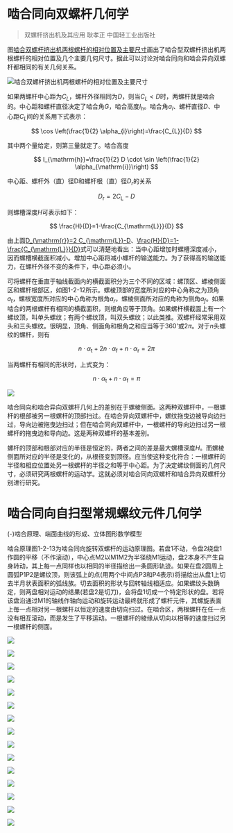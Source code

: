 # 啮合同向双螺杆几何学

> 双螺杆挤出机及其应用 耿孝正 中国轻工业出版社


图[啮合双螺杆挤出机两根螺杄的相对位置及主要尺寸](https://www.wolai.com/qzBVBbPj9XV7YAkbL12gC8)画出了啮合型双螺杄挤出机两根螺杄的相对位置及几个主要几何尺寸。据此可以讨论对啮合同向和啮合异向双螺杆都相同的有关几何关系。

![](D:\Obsidian\Z-附件\啮合同向双螺杆几何学/image.png "啮合双螺杆挤出机两根螺杄的相对位置及主要尺寸")

如果两螺杆中心距为$C_L$，螺杆外径相同为$D$，则当$C_L<D$时，两螺杆就是啮合的。中心距和螺杆直径决定了啮合角$G$，啮合高度$I_h$。啮合角$a_i$、螺杆直径$D$、中心距$C_L$间的关系用下式表示：

$$
\cos \left(\frac{1}{2} \alpha_{i}\right)=\frac{C_{L}}{D}
$$


其中两个量给定，则第三量就定了。啮合高度

$$
I_{\mathrm{h}}=\frac{1}{2} D \cdot \sin \left(\frac{1}{2} \alpha_{\mathrm{i}}\right)
$$


中心距、螺杆外（直）径D和螺杆根（直）径$D_r$的关系

$$
D_{\mathrm{r}}=2 C_{\mathrm{L}}-D
$$


则螺槽深度$H$可表示如下：

$$
\frac{H}{D}=1-\frac{C_{\mathrm{L}}}{D}
$$


由上面[D_{\mathrm{r}}=2 C_{\mathrm{L}}-D](https://www.wolai.com/6Cv4cUWPgwaqnaR7z29XZT)、[\frac{H}{D}=1-\frac{C_{\mathrm{L}}}{D}](https://www.wolai.com/oX7DSyLxTZ3XKEeGtGZxKT)式可以清楚地看出：当中心距增加时螺槽深度减小，因而螺槽横截面积减小。增加中心距将减小螺杆的输送能力。为了获得高的输送能力，在螺杄外径不变的条件下，中心距必须小。

可将螺杆在垂直于轴线截面内的横截面积分为三个不同的区域：螺顶区、螺棱侧面区和螺杆根部区，如图[](https://www.wolai.com/2FfXi326afnVHvjTu6KfsD)1-2-12所示。螺棱顶部的宽度所对应的中心角称之为顶角$a_t$，螺根宽度所对应的中心角称为根角$a_r$，螺棱侧面所对应的角称为侧角$a_f$。如果啮合的两根螺杆有相同的横截面积，则根角应等于顶角。如果螺杆横截面上有一个螺纹顶，叫单头螺纹；有两个螺纹顶，叫双头螺纹；以此类推。双螺杆经常采用双头和三头螺纹。很明显，顶角、侧面角和根角之和应当等于360'或$2\pi$。对于$n$头螺纹的螺杆，则有

$$
n \cdot \alpha_{\mathrm{t}}+2 n \cdot \alpha_{\mathrm{f}}+n \cdot \alpha_{\mathrm{r}}=2 \pi
$$


当两螺杆有相同的形状时，上式变为：

$$
n \cdot \alpha_{\mathrm{t}}+n \cdot \alpha_{\mathrm{f}}=\pi
$$


![](D:\Obsidian\Z-附件\啮合同向双螺杆几何学/image_1.png)

啮合同向和啮合异向双螺杆几何上的差别在于螺棱侧面。这两种双螺杆中，一根螺杆的根部被另一根螺杆的顶部扫过。在啮合异向双螺杆中，螺纹拖曳边被导向边扫过，导向边被拖曳边扫过；但在啮合同向双螺杆中，一根螺杆的导向边扫过另一根螺杆的拖曳边和导向边。这是两种双螺杆的基本差别。

螺杆的顶部和根部对应的半径是恒定的，两者之间的差是最大螺槽深度$H$。而螺棱侧面所对应的半径是变化的，从根径变到顶径。应当使这种变化符合：一根螺杆的半径和相应位置处另一根螺杆的半径之和等于中心距。为了决定螺纹侧面的几何尺寸，必须研究两根螺杆的运动学。这就必须对啮合同向双螺杆和啮合异向双螺杆分别进行研究。





# 啮合同向自扫型常规螺纹元件几何学

(-)啮合原理、端面曲线的形成、立体图形数学模型

啮合原理图1-2-13为啮合同向旋转双螺杆的运动原理图。若盘1不动，令盘2绕盘1作圆的平移（不作滚动），中心点M2以M1M2为半径绕M1运动，盘2本身不产生自身转动，其上每一点同样也以相同的半径描绘出一条圆形轨迹。如果在盘2圆周上圆弧P1P2是螺纹顶，则该弧上的点(用两个中间点P3和P4表示)将描绘出从盘1上切去半月状表面积的弧线族。切去面积的形状与回转轴线相适应。如果螺纹头数确定，则两盘相对运动的结果(若盘2是切刀)，会将盘1切成一个特定形状的盘。若将该盘沿通过M1的轴线作轴向运动和旋转运动最终就形成了螺杆元件，其螺旋表面上毎一点相对另一根螺杆以恒定的速度由切向扫过。在啮合区，两根螺杆在任一点没有相互滚动，而是发生了平移运动。一根螺杆的棱缘从切向以相等的速度扫过另一根螺杆的侧面。

![](D:\Obsidian\Z-附件\啮合同向双螺杆几何学/image_2.png)

![](D:\Obsidian\Z-附件\啮合同向双螺杆几何学/image_3.png)

![](D:\Obsidian\Z-附件\啮合同向双螺杆几何学/image_4.png)

![](D:\Obsidian\Z-附件\啮合同向双螺杆几何学/image_5.png)

![](D:\Obsidian\Z-附件\啮合同向双螺杆几何学/image_6.png)



![](D:\Obsidian\Z-附件\啮合同向双螺杆几何学/image_7.png)





![](D:\Obsidian\Z-附件\啮合同向双螺杆几何学/image_8.png)





![](D:\Obsidian\Z-附件\啮合同向双螺杆几何学/image_9.png)



![](D:\Obsidian\Z-附件\啮合同向双螺杆几何学/image_10.png)



![](D:\Obsidian\Z-附件\啮合同向双螺杆几何学/image_11.png)



![](D:\Obsidian\Z-附件\啮合同向双螺杆几何学/image_12.png)



![](D:\Obsidian\Z-附件\啮合同向双螺杆几何学/image_13.png)



![](D:\Obsidian\Z-附件\啮合同向双螺杆几何学/image_14.png)



![](D:\Obsidian\Z-附件\啮合同向双螺杆几何学/image_15.png)





![](D:\Obsidian\Z-附件\啮合同向双螺杆几何学/image_16.png)

